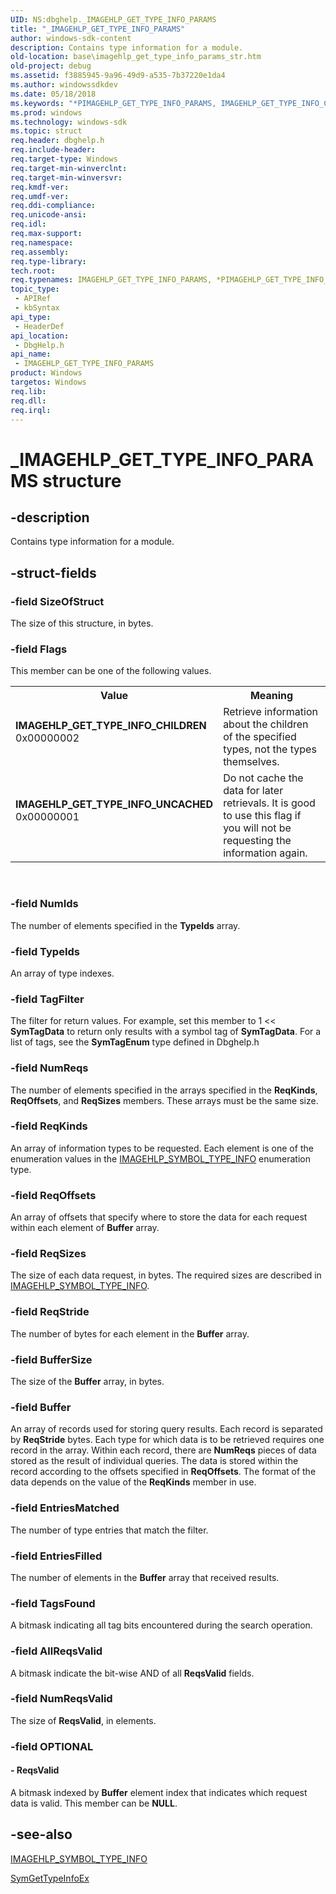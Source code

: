```yaml
---
UID: NS:dbghelp._IMAGEHLP_GET_TYPE_INFO_PARAMS
title: "_IMAGEHLP_GET_TYPE_INFO_PARAMS"
author: windows-sdk-content
description: Contains type information for a module.
old-location: base\imagehlp_get_type_info_params_str.htm
old-project: debug
ms.assetid: f3885945-9a96-49d9-a535-7b37220e1da4
ms.author: windowssdkdev
ms.date: 05/18/2018
ms.keywords: "*PIMAGEHLP_GET_TYPE_INFO_PARAMS, IMAGEHLP_GET_TYPE_INFO_CHILDREN, IMAGEHLP_GET_TYPE_INFO_PARAMS, IMAGEHLP_GET_TYPE_INFO_PARAMS structure, IMAGEHLP_GET_TYPE_INFO_UNCACHED, PIMAGEHLP_GET_TYPE_INFO_PARAMS, PIMAGEHLP_GET_TYPE_INFO_PARAMS structure pointer, _IMAGEHLP_GET_TYPE_INFO_PARAMS, base.imagehlp_get_type_info_params_str, dbghelp/IMAGEHLP_GET_TYPE_INFO_PARAMS, dbghelp/PIMAGEHLP_GET_TYPE_INFO_PARAMS"
ms.prod: windows
ms.technology: windows-sdk
ms.topic: struct
req.header: dbghelp.h
req.include-header: 
req.target-type: Windows
req.target-min-winverclnt: 
req.target-min-winversvr: 
req.kmdf-ver: 
req.umdf-ver: 
req.ddi-compliance: 
req.unicode-ansi: 
req.idl: 
req.max-support: 
req.namespace: 
req.assembly: 
req.type-library: 
tech.root: 
req.typenames: IMAGEHLP_GET_TYPE_INFO_PARAMS, *PIMAGEHLP_GET_TYPE_INFO_PARAMS
topic_type:
 - APIRef
 - kbSyntax
api_type:
 - HeaderDef
api_location:
 - DbgHelp.h
api_name:
 - IMAGEHLP_GET_TYPE_INFO_PARAMS
product: Windows
targetos: Windows
req.lib: 
req.dll: 
req.irql: 
---
```


# _IMAGEHLP_GET_TYPE_INFO_PARAMS structure


## -description


Contains type information for a module.


## -struct-fields




### -field SizeOfStruct

The size of this structure, in bytes.


### -field Flags

This member can be one of the following values.

<table>
<tr>
<th>Value</th>
<th>Meaning</th>
</tr>
<tr>
<td width="40%"><a id="IMAGEHLP_GET_TYPE_INFO_CHILDREN"></a><a id="imagehlp_get_type_info_children"></a><dl>
<dt><b>IMAGEHLP_GET_TYPE_INFO_CHILDREN</b></dt>
<dt>0x00000002</dt>
</dl>
</td>
<td width="60%">
Retrieve information about the children of the specified types, not the types themselves.

</td>
</tr>
<tr>
<td width="40%"><a id="IMAGEHLP_GET_TYPE_INFO_UNCACHED"></a><a id="imagehlp_get_type_info_uncached"></a><dl>
<dt><b>IMAGEHLP_GET_TYPE_INFO_UNCACHED</b></dt>
<dt>0x00000001</dt>
</dl>
</td>
<td width="60%">
Do not cache the data for later retrievals. It is good to use this flag if you will not be requesting the information again.

</td>
</tr>
</table>
 


### -field NumIds

The number of elements specified in the <b>TypeIds</b> array.


### -field TypeIds

An array of type indexes.


### -field TagFilter

The filter for return values. For example, set this member to 1 &lt;&lt; <b>SymTagData</b> to return only results with a symbol tag of <b>SymTagData</b>. For a list of tags, see the <b>SymTagEnum</b> type defined in Dbghelp.h


### -field NumReqs

The number of elements specified in the arrays specified in the <b>ReqKinds</b>, <b>ReqOffsets</b>, and <b>ReqSizes</b> members. These arrays must be the same size.


### -field ReqKinds

An array of information types to be requested. Each element is one of the enumeration values in the <a href="https://msdn.microsoft.com/1b21c8dc-240f-4202-bd61-8f9dae0d053a">IMAGEHLP_SYMBOL_TYPE_INFO</a> enumeration type.


### -field ReqOffsets

An array of offsets that specify where to store the data for each request within each element of <b>Buffer</b> array.


### -field ReqSizes

The size of each data request, in bytes. The required sizes are described in <a href="https://msdn.microsoft.com/1b21c8dc-240f-4202-bd61-8f9dae0d053a">IMAGEHLP_SYMBOL_TYPE_INFO</a>.


### -field ReqStride

The number of bytes for each element in the <b>Buffer</b> array.


### -field BufferSize

The size of the <b>Buffer</b> array, in bytes.


### -field Buffer

An array of records used for storing query results. Each record is separated by <b>ReqStride</b> bytes. Each type for which data is to be retrieved requires one record in the array. Within each record, there are <b>NumReqs</b> pieces of data stored as the result of individual queries. The data is stored within the record according to the offsets specified in <b>ReqOffsets</b>. The format of the data depends on the value of the <b>ReqKinds</b> member in use.


### -field EntriesMatched

The number of type entries that match the filter.


### -field EntriesFilled

The number of elements in the <b>Buffer</b> array that received results.


### -field TagsFound

A bitmask indicating all tag bits encountered during the search operation.


### -field AllReqsValid

A bitmask indicate the bit-wise AND of all <b>ReqsValid</b> fields.


### -field NumReqsValid

The size of <b>ReqsValid</b>, in elements.


### -field OPTIONAL

 




#### - ReqsValid

A bitmask indexed by <b>Buffer</b> element index that indicates which request data is valid. This member can be <b>NULL</b>.


## -see-also




<a href="https://msdn.microsoft.com/1b21c8dc-240f-4202-bd61-8f9dae0d053a">IMAGEHLP_SYMBOL_TYPE_INFO</a>



<a href="https://msdn.microsoft.com/77e0a8ad-8c75-4bb2-869a-670429475ccc">SymGetTypeInfoEx</a>
 

 


